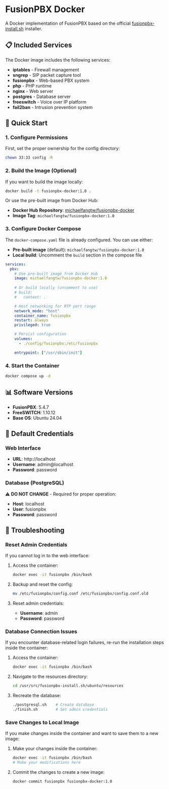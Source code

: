 # FusionPBX Docker

A Docker implementation of FusionPBX based on the official [fusionpbx-install.sh](https://github.com/fusionpbx/fusionpbx-install.sh) installer.

## 📋 Included Services

The Docker image includes the following services:

- **iptables** - Firewall management
- **sngrep** - SIP packet capture tool
- **fusionpbx** - Web-based PBX system
- **php** - PHP runtime
- **nginx** - Web server
- **postgres** - Database server
- **freeswitch** - Voice over IP platform
- **fail2ban** - Intrusion prevention system

## 🚀 Quick Start

### 1. Configure Permissions

First, set the proper ownership for the config directory:

```bash
chown 33:33 config -R
```

### 2. Build the Image (Optional)

If you want to build the image locally:

```bash
docker build -t fusionpbx-docker:1.0 .
```

Or use the pre-built image from Docker Hub:
- **Docker Hub Repository**: [michaelfangtw/fusionpbx-docker](https://hub.docker.com/repository/docker/michaelfangtw/fusionpbx-docker)
- **Image Tag**: `michaelfangtw/fusionpbx-docker:1.0`

### 3. Configure Docker Compose

The `docker-compose.yaml` file is already configured. You can use either:

- **Pre-built image** (default): `michaelfangtw/fusionpbx-docker:1.0`
- **Local build**: Uncomment the `build` section in the compose file

```yaml
services:
  pbx:
    # Use pre-built image from Docker Hub
    image: michaelfangtw/fusionpbx-docker:1.0
    
    # Or build locally (uncomment to use)
    # build:
    #   context: .

    # Host networking for RTP port range
    network_mode: "host"
    container_name: fusionpbx
    restart: always
    privileged: true

    # Persist configuration
    volumes:
      - ./config/fusionpbx:/etc/fusionpbx

    entrypoint: ["/usr/sbin/init"]
```

### 4. Start the Container

```bash
docker compose up -d
```

## 📊 Software Versions

- **FusionPBX**: 5.4.7
- **FreeSWITCH**: 1.10.12
- **Base OS**: Ubuntu 24.04

## 🔐 Default Credentials

### Web Interface

- **URL**: http://localhost
- **Username**: admin@localhost
- **Password**: password

### Database (PostgreSQL)

⚠️ **DO NOT CHANGE** - Required for proper operation:

- **Host**: localhost
- **User**: fusionpbx
- **Password**: password

## 🔧 Troubleshooting

### Reset Admin Credentials

If you cannot log in to the web interface:

1. Access the container:
   ```bash
   docker exec -it fusionpbx /bin/bash
   ```

2. Backup and reset the config:
   ```bash
   mv /etc/fusionpbx/config.conf /etc/fusionpbx/config.conf.old
   ```

3. Reset admin credentials:
   - **Username**: admin
   - **Password**: password

### Database Connection Issues

If you encounter database-related login failures, re-run the installation steps inside the container:

1. Access the container:
   ```bash
   docker exec -it fusionpbx /bin/bash
   ```

2. Navigate to the resources directory:
   ```bash
   cd /usr/src/fusionpbx-install.sh/ubuntu/resources
   ```

3. Recreate the database:
   ```bash
   ./postgresql.sh    # Create database
   ./finish.sh        # Set admin credentials
   ```

### Save Changes to Local Image

If you make changes inside the container and want to save them to a new image:

1. Make your changes inside the container:
   ```bash
   docker exec -it fusionpbx /bin/bash
   # Make your modifications here
   ```

2. Commit the changes to create a new image:
   ```bash
   docker commit fusionpbx fusionpbx-docker:1.0
   ```
  

